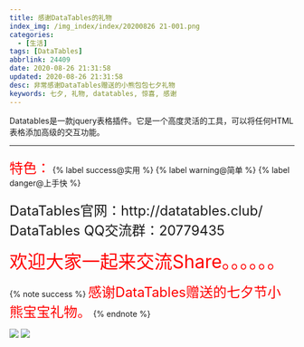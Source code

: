 ```yaml
---
title: 感谢DataTables的礼物
index_img: /img_index/index/20200826 21-001.png
categories:
  - [生活]
tags: [DataTables]
abbrlink: 24409
date: 2020-08-26 21:31:58
updated: 2020-08-26 21:31:58
desc: 非常感谢DataTables赠送的小熊包包七夕礼物
keywords: 七夕, 礼物, datatables, 惊喜, 感谢
---
```



Datatables是一款jquery表格插件。它是一个高度灵活的工具，可以将任何HTML表格添加高级的交互功能。


<!--more-->
<hr />



<div style="margin-top: 20px;">
<font size=5.5 color='red'>特色：</font>
{% label success@实用 %} {% label warning@简单 %} {% label danger@上手快 %}  
</div>

<div style="margin-top: 20px;">
<font size=5.5>DataTables官网：http://datatables.club/ </font>
<font size=5.5>DataTables QQ交流群：20779435</font>
</div>

<font size=6.5 color='red'>欢迎大家一起来交流Share。。。。。。</font>

{% note success %}
<font size=5.5 color='red'>感谢DataTables赠送的七夕节小熊宝宝礼物。</font>
{% endnote %}

![](article_dt1.png)
![](article_dt2.png)